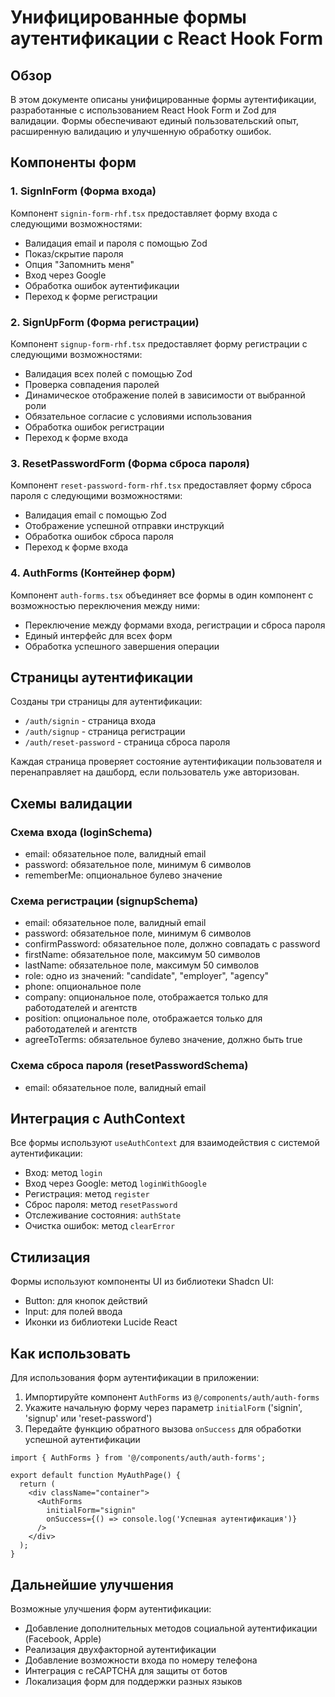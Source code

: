 # Унифицированные формы аутентификации с React Hook Form

## Обзор

В этом документе описаны унифицированные формы аутентификации, разработанные с использованием React Hook Form и Zod для валидации. Формы обеспечивают единый пользовательский опыт, расширенную валидацию и улучшенную обработку ошибок.

## Компоненты форм

### 1. SignInForm (Форма входа)

Компонент `signin-form-rhf.tsx` предоставляет форму входа с следующими возможностями:
- Валидация email и пароля с помощью Zod
- Показ/скрытие пароля
- Опция "Запомнить меня"
- Вход через Google
- Обработка ошибок аутентификации
- Переход к форме регистрации

### 2. SignUpForm (Форма регистрации)

Компонент `signup-form-rhf.tsx` предоставляет форму регистрации с следующими возможностями:
- Валидация всех полей с помощью Zod
- Проверка совпадения паролей
- Динамическое отображение полей в зависимости от выбранной роли
- Обязательное согласие с условиями использования
- Обработка ошибок регистрации
- Переход к форме входа

### 3. ResetPasswordForm (Форма сброса пароля)

Компонент `reset-password-form-rhf.tsx` предоставляет форму сброса пароля с следующими возможностями:
- Валидация email с помощью Zod
- Отображение успешной отправки инструкций
- Обработка ошибок сброса пароля
- Переход к форме входа

### 4. AuthForms (Контейнер форм)

Компонент `auth-forms.tsx` объединяет все формы в один компонент с возможностью переключения между ними:
- Переключение между формами входа, регистрации и сброса пароля
- Единый интерфейс для всех форм
- Обработка успешного завершения операции

## Страницы аутентификации

Созданы три страницы для аутентификации:
- `/auth/signin` - страница входа
- `/auth/signup` - страница регистрации
- `/auth/reset-password` - страница сброса пароля

Каждая страница проверяет состояние аутентификации пользователя и перенаправляет на дашборд, если пользователь уже авторизован.

## Схемы валидации

### Схема входа (loginSchema)
- email: обязательное поле, валидный email
- password: обязательное поле, минимум 6 символов
- rememberMe: опциональное булево значение

### Схема регистрации (signupSchema)
- email: обязательное поле, валидный email
- password: обязательное поле, минимум 6 символов
- confirmPassword: обязательное поле, должно совпадать с password
- firstName: обязательное поле, максимум 50 символов
- lastName: обязательное поле, максимум 50 символов
- role: одно из значений: "candidate", "employer", "agency"
- phone: опциональное поле
- company: опциональное поле, отображается только для работодателей и агентств
- position: опциональное поле, отображается только для работодателей и агентств
- agreeToTerms: обязательное булево значение, должно быть true

### Схема сброса пароля (resetPasswordSchema)
- email: обязательное поле, валидный email

## Интеграция с AuthContext

Все формы используют `useAuthContext` для взаимодействия с системой аутентификации:
- Вход: метод `login`
- Вход через Google: метод `loginWithGoogle`
- Регистрация: метод `register`
- Сброс пароля: метод `resetPassword`
- Отслеживание состояния: `authState`
- Очистка ошибок: метод `clearError`

## Стилизация

Формы используют компоненты UI из библиотеки Shadcn UI:
- Button: для кнопок действий
- Input: для полей ввода
- Иконки из библиотеки Lucide React

## Как использовать

Для использования форм аутентификации в приложении:

1. Импортируйте компонент `AuthForms` из `@/components/auth/auth-forms`
2. Укажите начальную форму через параметр `initialForm` ('signin', 'signup' или 'reset-password')
3. Передайте функцию обратного вызова `onSuccess` для обработки успешной аутентификации

```tsx
import { AuthForms } from '@/components/auth/auth-forms';

export default function MyAuthPage() {
  return (
    <div className="container">
      <AuthForms 
        initialForm="signin" 
        onSuccess={() => console.log('Успешная аутентификация')} 
      />
    </div>
  );
}
```

## Дальнейшие улучшения

Возможные улучшения форм аутентификации:
- Добавление дополнительных методов социальной аутентификации (Facebook, Apple)
- Реализация двухфакторной аутентификации
- Добавление возможности входа по номеру телефона
- Интеграция с reCAPTCHA для защиты от ботов
- Локализация форм для поддержки разных языков